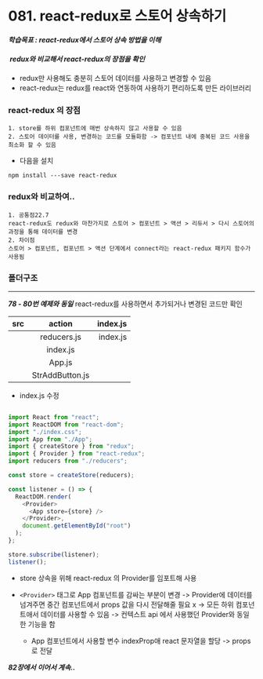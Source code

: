 # 081. react-redux로 스토어 상속하기

#### **_학습목표 : react-redux에서 스토어 상속 방법을 이해_**

####  **_redux와 비교해서 react-redux의 장점을 확인_** 

-   redux만 사용해도 충분히 스토어 데이터를 사용하고 변경할 수 있음
- react-redux는 redux를 react와 연동하여 사용하기 편리하도록 만든 라이브러리

### react-redux 의 장점
    1. store를 하위 컴포넌트에 매번 상속하지 않고 사용할 수 있음
    2. 스토어 데이터를 사용, 변경하는 코드를 모듈화함 -> 컴포넌트 내에 중복된 코드 사용을 최소화 할 수 있음


- 다음을 설치

```
npm install ---save react-redux
```

### redux와 비교하여..

    1. 공통점22.7
    react-redux도 redux와 마찬가지로 스토어 > 컴포넌트 > 액션 > 리듀서 > 다시 스토어의 과정을 통해 데이터를 변경
    2. 차이점
    스토어 > 컴포넌트, 컴포넌트 > 액션 단계에서 connect라는 react-redux 패키지 함수가 사용됨


### 폴더구조
--------------------
***78 - 80번 예제와 동일***
    react-redux를 사용하면서 추가되거나  변경된 코드만 확인


|src|action|index.js|
|:-|:-:|-:|
||reducers.js|index.js|
||index.js||
||App.js||
||StrAddButton.js||



-   index.js 수정

```js

import React from "react";
import ReactDOM from "react-dom";
import "./index.css";
import App from "./App";
import { createStore } from "redux";
import { Provider } from "react-redux";
import reducers from "./reducers";

const store = createStore(reducers);

const listener = () => {
  ReactDOM.render(
    <Provider>
      <App store={store} />
    </Provider>,
    document.getElementById("root")
  );
};

store.subscribe(listener);
listener();

```
- store 상속을 위해 react-redux 의 Provider를 임포트해 사용
- `<Provider>` 태그로 App 컴포넌트를 감싸는 부분이 변경 
    -> Provider에 데이터를 넘겨주면 중간 컴포넌트에서 props 값을 다시 전달해줄 필요 x
    -> 모든 하위 컴포넌트애서 데이터를 사용할 수 있음
    -> 컨텍스트 api 에서 사용했던 Provider와 동일한 기능을 함
  
  - App 컴포넌트에서 사용할 변수 indexProp애 react 문자열을 할당 -> props로 전달
  
**_82장에서 이어서 계속.._**